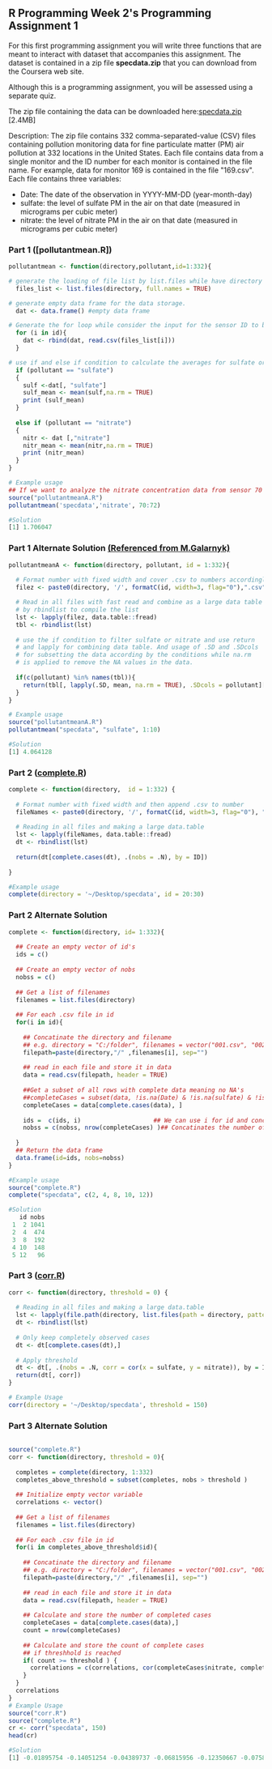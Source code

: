 ## R Programming Week 2's Programming Assignment 1

For this first programming assignment you will write three functions that are meant to interact with dataset that accompanies this assignment. The dataset is contained in a zip file **specdata.zip** that you can download from the Coursera web site. </br>

Although this is a programming assignment, you will be assessed using a separate quiz. </br>

The zip file containing the data can be downloaded here:[specdata.zip](https://d396qusza40orc.cloudfront.net/rprog%2Fdata%2Fspecdata.zip) [2.4MB] </br>

Description: The zip file contains 332 comma-separated-value (CSV) files containing pollution monitoring data for fine particulate matter (PM) air pollution at 332 locations in the United States. Each file contains data from a single monitor and the ID number for each monitor is contained in the file name. For example, data for monitor 169 is contained in the file "169.csv". Each file contains three variables: </br>

* Date: The date of the observation in YYYY-MM-DD (year-month-day)</br>
* sulfate: the level of sulfate PM in the air on that date (measured in micrograms per cubic meter)
* nitrate: the level of nitrate PM in the air on that date (measured in micrograms per cubic meter)

### Part 1 ([pollutantmean.R])

```R
pollutantmean <- function(directory,pollutant,id=1:332){

# generate the loading of file list by list.files while have directory input and put full.names = TRUE to obtain the specdata's csv files.
  files_list <- list.files(directory, full.names = TRUE)

# generate empty data frame for the data storage.
  dat <- data.frame() #empty data frame

# Generate the for loop while consider the input for the sensor ID to bind the data)
  for (i in id){
    dat <- rbind(dat, read.csv(files_list[i]))
  }

# use if and else if condition to calculate the averages for sulfate or nitrate averages
  if (pollutant == "sulfate")
  {
    sulf <-dat[, "sulfate"] 
    sulf_mean <- mean(sulf,na.rm = TRUE)
    print (sulf_mean)
  }
    
  else if (pollutant == "nitrate")
  {
    nitr <- dat [,"nitrate"]
    nitr_mean <- mean(nitr,na.rm = TRUE)
    print (nitr_mean)
  }
}

# Example usage
## If we want to analyze the nitrate concentration data from sensor 70 to sensor 72, use the following code for output.
source("pollutantmeanA.R")
pollutantmean('specdata','nitrate', 70:72)

#Solution
[1] 1.706047

```
### Part 1 Alternate Solution [(Referenced from M.Galarnyk)](https://github.com/mGalarnyk/datasciencecoursera/blob/master/2_R_Programming/projects/project1.md)

```R
pollutantmeanA <- function(directory, pollutant, id = 1:332){
  
  # Format number with fixed width and cover .csv to numbers accordingly
  filez <- paste0(directory, '/', formatC(id, width=3, flag="0"),".csv")

  # Read in all files with fast read and combine as a large data table 
  # by rbindlist to compile the list
  lst <- lapply(filez, data.table::fread)
  tbl <- rbindlist(lst)  
  
  # use the if condition to filter sulfate or nitrate and use return
  # and lapply for combining data table. And usage of .SD and .SDcols
  # for subsetting the data according by the conditions while na.rm
  # is applied to remove the NA values in the data.
  
  if(c(pollutant) %in% names(tbl)){
    return(tbl[, lapply(.SD, mean, na.rm = TRUE), .SDcols = pollutant][[1]])
  }
}

# Example usage
source("pollutantmeanA.R")
pollutantmean("specdata", "sulfate", 1:10)

#Solution
[1] 4.064128
```

### Part 2 ([complete.R](https://github.com/mGalarnyk/datasciencecoursera/blob/master/2_R_Programming/projects/complete.R))
```R
complete <- function(directory,  id = 1:332) {
  
  # Format number with fixed width and then append .csv to number
  fileNames <- paste0(directory, '/', formatC(id, width=3, flag="0"), ".csv" )
  
  # Reading in all files and making a large data.table
  lst <- lapply(fileNames, data.table::fread)
  dt <- rbindlist(lst)
  
  return(dt[complete.cases(dt), .(nobs = .N), by = ID])
  
}

#Example usage
complete(directory = '~/Desktop/specdata', id = 20:30)
```

### Part 2 Alternate Solution
```R
complete <- function(directory, id= 1:332){
  
  ## Create an empty vector of id's
  ids = c()
  
  ## Create an empty vector of nobs
  nobss = c()
  
  ## Get a list of filenames
  filenames = list.files(directory)
  
  ## For each .csv file in id
  for(i in id){
    
    ## Concatinate the directory and filename
    ## e.g. directory = "C:/folder", filenames = vector("001.csv", "002.csv", ...), filepath="C:/folder/001.csv"
    filepath=paste(directory,"/" ,filenames[i], sep="")
    
    ## read in each file and store it in data
    data = read.csv(filepath, header = TRUE)
    
    ##Get a subset of all rows with complete data meaning no NA's
    ##completeCases = subset(data, !is.na(Date) & !is.na(sulfate) & !is.na(nitrate) & !is.na(id),select = TRUE )
    completeCases = data[complete.cases(data), ]
    
    ids =  c(ids, i)                    ## We can use i for id and concatinate a vector of id's
    nobss = c(nobss, nrow(completeCases) )## Concatinates the number of completed rows from the subset into a vector
   
  }
  ## Return the data frame
  data.frame(id=ids, nobs=nobss)
}

#Example usage
source("complete.R")
complete("specdata", c(2, 4, 8, 10, 12))

#Solution
   id nobs
 1  2 1041
 2  4  474
 3  8  192
 4 10  148
 5 12   96
```

### Part 3 ([corr.R](https://github.com/mGalarnyk/datasciencecoursera/blob/master/2_R_Programming/projects/corr.R))
```R
corr <- function(directory, threshold = 0) {
  
  # Reading in all files and making a large data.table
  lst <- lapply(file.path(directory, list.files(path = directory, pattern="*.csv")), data.table::fread)
  dt <- rbindlist(lst)
  
  # Only keep completely observed cases
  dt <- dt[complete.cases(dt),]
  
  # Apply threshold
  dt <- dt[, .(nobs = .N, corr = cor(x = sulfate, y = nitrate)), by = ID][nobs > threshold]
  return(dt[, corr])
}

# Example Usage
corr(directory = '~/Desktop/specdata', threshold = 150)
```

### Part 3 Alternate Solution
```R

source("complete.R")
corr <- function(directory, threshold = 0){
  
  completes = complete(directory, 1:332)
  completes_above_threshold = subset(completes, nobs > threshold )
  
  ## Initialize empty vector variable
  correlations <- vector()
  
  ## Get a list of filenames
  filenames = list.files(directory)
  
  ## For each .csv file in id
  for(i in completes_above_threshold$id){
    
    ## Concatinate the directory and filename
    ## e.g. directory = "C:/folder", filenames = vector("001.csv", "002.csv", ...), filepath="C:/folder/001.csv"
    filepath=paste(directory,"/" ,filenames[i], sep="")
    
    ## read in each file and store it in data
    data = read.csv(filepath, header = TRUE)
    
    ## Calculate and store the number of completed cases
    completeCases = data[complete.cases(data),]
    count = nrow(completeCases)
    
    ## Calculate and store the count of complete cases
    ## if threshhold is reached
    if( count >= threshold ) {
      correlations = c(correlations, cor(completeCases$nitrate, completeCases$sulfate) )
    }
  }
  correlations
}
# Example Usage
source("corr.R")
source("complete.R")
cr <- corr("specdata", 150)
head(cr)

#Solution
[1] -0.01895754 -0.14051254 -0.04389737 -0.06815956 -0.12350667 -0.07588814
```
